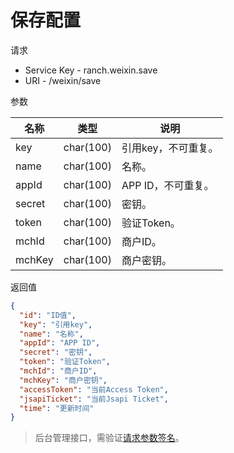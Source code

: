 # 保存配置

请求
- Service Key - ranch.weixin.save
- URI - /weixin/save

参数

|名称|类型|说明|
|---|---|---|
|key|char(100)|引用key，不可重复。|
|name|char(100)|名称。|
|appId|char(100)|APP ID，不可重复。|
|secret|char(100)|密钥。|
|token|char(100)|验证Token。|
|mchId|char(100)|商户ID。|
|mchKey|char(100)|商户密钥。|

返回值
```json
{
  "id": "ID值",
  "key": "引用key",
  "name": "名称",
  "appId": "APP ID",
  "secret": "密钥",
  "token": "验证Token",
  "mchId": "商户ID",
  "mchKey": "商户密钥",
  "accessToken": "当前Access Token",
  "jsapiTicket": "当前Jsapi Ticket",
  "time": "更新时间"
}
```

> 后台管理接口，需验证[请求参数签名](https://github.com/heisedebaise/tephra/blob/master/tephra-ctrl/doc/sign.md)。

